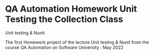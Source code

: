 # QA Automation Homework  Unit Testing the Collection<T> Class
Unit testing &amp; Nunit 

The first Homework project of the lecture Unit testing & Nunit from the course QA Automation on Software University   : May 2022
